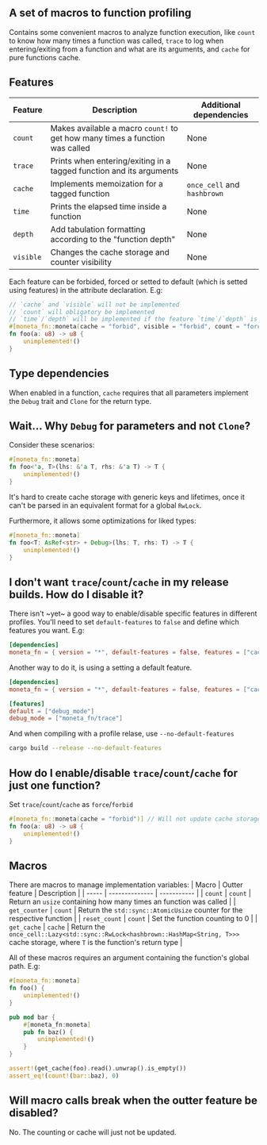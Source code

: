 ## A set of macros to function profiling
Contains some convenient macros to analyze function execution, like `count` to know how many times a function was called, `trace` to log when entering/exiting from a function and what are its arguments, and `cache` for pure functions cache.


## Features
| Feature | Description | Additional dependencies |
| ------- | ----------- | ----------------------- |
| `count` | Makes available a macro `count!` to get how many times a function was called | None |
| `trace` | Prints when entering/exiting in a tagged function and its arguments | None |
| `cache` | Implements memoization for a tagged function | `once_cell` and `hashbrown` |
| `time`  | Prints the elapsed time inside a function | None |
| `depth` | Add tabulation formatting according to the "function depth" | None |
| `visible` | Changes the cache storage and counter visibility | None |

Each feature can be forbided, forced or setted to default (which is setted using features) in the attribute declaration. E.g:

```rust 
// `cache` and `visible` will not be implemented
// `count` will obligatory be implemented
// `time`/`depth` will be implemented if the feature `time`/`depth` is enable
#[moneta_fn::moneta(cache = "forbid", visible = "forbid", count = "force", time = "default")]
fn foo(a: u8) -> u8 {
    unimplemented!()
}
```

## Type dependencies
When enabled in a function, `cache` requires that all parameters implement the `Debug` trait and `Clone` for the return type.

## Wait... Why `Debug` for parameters and not `Clone`?
Consider these scenarios:
```rust
#[moneta_fn::moneta]
fn foo<'a, T>(lhs: &'a T, rhs: &'a T) -> T {
    unimplemented!()
}
```
It's hard to create cache storage with generic keys and lifetimes, once it can't be parsed in an equivalent format for a global `RwLock`.

Furthermore, it allows some optimizations for liked types:
```rust
#[moneta_fn::moneta]
fn foo<T: AsRef<str> + Debug>(lhs: T, rhs: T) -> T {
    unimplemented!()
}
```

## I don't want `trace`/`count`/`cache` in my release builds. How do I disable it?
There isn't ~yet~ a good way to enable/disable specific features in different profiles. You'll need to set `default-features` to `false` and define which features you want. E.g:
```toml 
[dependencies]
moneta_fn = { version = "*", default-features = false, features = ["cache", "count", "time"] }
```

Another way to do it, is using a setting a default feature.
```toml 
[dependencies]
moneta_fn = { version = "*", default-features = false, features = ["cache", "count", "time"] }

[features]
default = ["debug_mode"]
debug_mode = ["moneta_fn/trace"]
```

And when compiling with a profile relase, use `--no-default-features`
```bash
cargo build --release --no-default-features
```

## How do I enable/disable `trace`/`count`/`cache` for just one function?
Set `trace`/`count`/`cache` as `force`/`forbid`
```rust
#[moneta_fn::moneta(cache = "forbid")] // Will not update cache storage
fn foo(a: u8) -> u8 {
    unimplemented!()
}
```

## Macros
There are macros to manage implementation variables:
| Macro | Outter feature | Description |
| ----- | -------------- | ----------- |
| `count` | `count` | Return an `usize` containing how many times an function was called |
| `get_counter` | `count` | Return the `std::sync::AtomicUsize` counter for the respective function |
| `reset_count` | `count` | Set the function counting to 0 |
| `get_cache` | `cache` | Return the `once_cell::Lazy<std::sync::RwLock<hashbrown::HashMap<String, T>>>` cache storage, where `T` is the function's return type |

All of these macros requires an argument containing the function's global path. E.g:

```rust 
#[moneta_fn::moneta]
fn foo() {
    unimplemented!()
}

pub mod bar {
    #[moneta_fn:moneta]
    pub fn baz() {
        unimplemented!()
    }
}

assert!(get_cache(foo).read().unwrap().is_empty())
assert_eq!(count!(bar::baz), 0)
```

## Will macro calls break when the outter feature be disabled?
No. The counting or cache will just not be updated.
